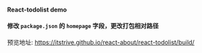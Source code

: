 #### React-todolist demo


#### 修改 `package.json` 的 `homepage` 字段，更改打包相对路径

预览地址: https://itstrive.github.io/react-about/react-todolist/build/